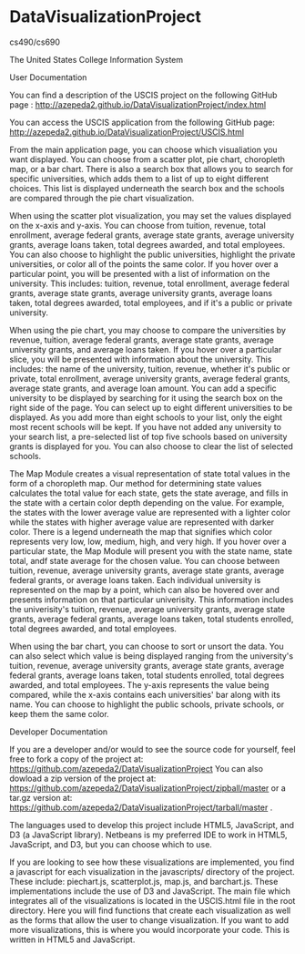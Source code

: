 DataVisualizationProject
========================

cs490/cs690

The United States College Information System

User Documentation

You can find a description of the USCIS project on the following GitHub page : http://azepeda2.github.io/DataVisualizationProject/index.html

You can access the USCIS application from the following GitHub page: http://azepeda2.github.io/DataVisualizationProject/USCIS.html

From the main application page, you can choose which visualiation you want displayed. You can choose from a scatter plot, pie chart, choropleth map, or a bar chart. There is also a search box that allows you to search for specific universities, which adds them to a list of up to eight different choices. This list is displayed underneath the search box and the schools are compared through the pie chart visualization. 

When using the scatter plot visualization, you may set the values displayed on the x-axis and y-axis. You can choose from tuition, revenue, total enrollment, average federal grants, average state grants, average university grants, average loans taken, total degrees awarded, and total employees. You can also choose to highlight the public universities, highlight the private universities, or color all of the points the same color. If you hover over a particular point, you will be presented with a list of information on the university. This includes: tuition, revenue, total enrollment, average federal grants, average state grants, average university grants, average loans taken, total degrees awarded, total employees, and if it's a public or private university.

When using the pie chart, you may choose to compare the universities by revenue, tuition, average federal grants, average state grants, average university grants, and average loans taken. If you hover over a particular slice, you will be presented with information about the university. This includes: the name of the university, tuition, revenue, whether it's public or private, total enrollment, average university grants, average federal grants, average state grants, and average loan amount. You can add a specific university to be displayed by searching for it using the search box on the right side of the page. You can select up to eight different universities to be displayed. As you add more than eight schools to your list, only the eight most recent schools will be kept. If you have not added any university to your search list, a pre-selected list of top five schools based on university grants is displayed for you. You can also choose to clear the list of selected schools. 

The Map Module creates a visual representation of state total values in the form of a choropleth map. Our method for determining state values calculates the total value for each state, gets the state average, and fills in the state with a certain color depth depending on the value.  For example, the states with the lower average value are represented with a lighter color while the states with higher average value are represented with darker color. There is a legend underneath the map that signifies which color represents very low, low, medium, high, and very high. If you hover over a particular state, the Map Module will present you with the state name, state total, andf state average for the chosen value. You can choose between tuition, revenue, average university grants, average state grants, average federal grants, or average loans taken. Each individual university is represented on the map by a point, which can also be hovered over and presents information on that particular univerisity. This information includes the univerisity's tuition, revenue, average university grants, average state grants, average federal grants, average loans taken, total students enrolled, total degrees awarded, and total employees. 

When using the bar chart, you can choose to sort or unsort the data. You can also select which value is being displayed ranging from the university's tuition, revenue, average university grants, average state grants, average federal grants, average loans taken, total students enrolled, total degrees awarded, and total employees. The y-axis represents the value being compared, while the x-axis contains each universities' bar along with its name. You can choose to highlight the public schools, private schools, or keep them the same color.

Developer Documentation

If you are a developer and/or would to see the source code for yourself, feel free to fork a copy of the project at: https://github.com/azepeda2/DataVisualizationProject You can also dowload a zip version of the project at: https://github.com/azepeda2/DataVisualizationProject/zipball/master or a tar.gz version at: https://github.com/azepeda2/DataVisualizationProject/tarball/master .

The languages used to develop this project include HTML5, JavaScript, and D3 (a JavaScript library). Netbeans is my preferred IDE to work in HTML5, JavaScript, and D3, but you can choose which to use.

If you are looking to see how these visualizations are implemented, you find a javascript for each visualization in the javascripts/ directory of the project. These include: piechart.js, scatterplot.js, map.js, and barchart.js. These implementations include the use of D3 and JavaScript. The main file which integrates all of the visualizations is located in the USCIS.html file in the root directory. Here you will find functions that create each visualization as well as the forms that allow the user to change visualization. If you want to add more visualizations, this is where you would incorporate your code. This is written in HTML5 and JavaScript. 
